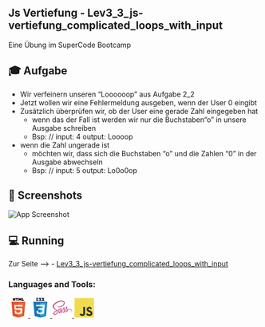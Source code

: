 ## Js Vertiefung - Lev3_3_js-vertiefung_complicated_loops_with_input

Eine Übung im SuperCode Bootcamp

## 🎓 Aufgabe

- Wir verfeinern unseren “Loooooop” aus Aufgabe 2_2
- Jetzt wollen wir eine Fehlermeldung ausgeben, wenn der User 0 eingibt
- Zusätzlich überprüfen wir, ob der User eine gerade Zahl eingegeben hat
  - wenn das der Fall ist werden wir nur die Buchstaben“o” in unsere Ausgabe schreiben
  - Bsp: // input: 4 output: Loooop
- wenn die Zahl ungerade ist
  - möchten wir, dass sich die Buchstaben “o” und die Zahlen “0” in der Ausgabe abwechseln
  - Bsp: // input: 5 output: Lo0o0op

## 📸 Screenshots

![App Screenshot](assets/img/screen.gif)

## 💻 Running

Zur Seite —> - [Lev3_3_js-vertiefung_complicated_loops_with_input](https://mukkez.github.io/Bootcamp/tasks/Day_69/Lev3_3_js-vertiefung_complicated_loops_with_input/)

<p align="left">
</p>

<h3 align="left">Languages and Tools:</h3>
<p align="left"> <a href="https://www.w3schools.com/html/" target="_blank" rel="noreferrer"> <img src="https://raw.githubusercontent.com/devicons/devicon/master/icons/html5/html5-original-wordmark.svg" alt="html5" width="40" height="40"/> </a>
<a href="https://www.w3schools.com/css/" target="_blank" rel="noreferrer"> <img src="https://raw.githubusercontent.com/devicons/devicon/master/icons/css3/css3-original-wordmark.svg" alt="css3" width="40" height="40"/> </a> 
<a href="https://www.w3schools.com/sass/" target="_blank" rel="noreferrer"> <img src="https://raw.githubusercontent.com/izumin5210/emojipack-for-devicon/master/png/sass.png" alt="sass" width="40" height="40"/> </a> 
<a href="https://www.w3schools.com/css/" target="_blank" rel="noreferrer"> <img src="https://raw.githubusercontent.com/devicons/devicon/master/icons/javascript/javascript-original.svg" alt="css3" width="40" height="40"/> </a> </p>
